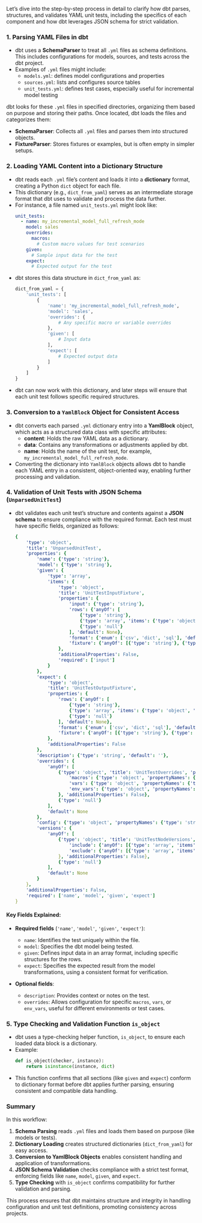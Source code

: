Let’s dive into the step-by-step process in detail to clarify how dbt parses, structures, and validates YAML unit tests, including the specifics of each component and how dbt leverages JSON schema for strict validation. 

### 1. **Parsing YAML Files in dbt**  
   - dbt uses a **SchemaParser** to treat all `.yml` files as schema definitions. This includes configurations for models, sources, and tests across the dbt project.
   - Examples of `.yml` files might include:
     - `models.yml`: defines model configurations and properties
     - `sources.yml`: lists and configures source tables
     - `unit_tests.yml`: defines test cases, especially useful for incremental model testing

   dbt looks for these `.yml` files in specified directories, organizing them based on purpose and storing their paths. Once located, dbt loads the files and categorizes them:
   - **SchemaParser**: Collects all `.yml` files and parses them into structured objects.
   - **FixtureParser**: Stores fixtures or examples, but is often empty in simpler setups.

### 2. **Loading YAML Content into a Dictionary Structure**  
   - dbt reads each `.yml` file’s content and loads it into a **dictionary** format, creating a Python `dict` object for each file. 
   - This dictionary (e.g., `dict_from_yaml`) serves as an intermediate storage format that dbt uses to validate and process the data further.
   - For instance, a file named `unit_tests.yml` might look like:
     ```yaml
     unit_tests:
       - name: my_incremental_model_full_refresh_mode
         model: sales
         overrides:
           macros:
             # Custom macro values for test scenarios
         given:
           # Sample input data for the test
         expect:
           # Expected output for the test
     ```
   - dbt stores this data structure in `dict_from_yaml` as:
     ```python
     dict_from_yaml = {
         'unit_tests': [
             {
                 'name': 'my_incremental_model_full_refresh_mode',
                 'model': 'sales',
                 'overrides': {
                     # Any specific macro or variable overrides
                 },
                 'given': [
                     # Input data
                 ],
                 'expect': [
                     # Expected output data
                 ]
             }
         ]
     }
     ```
   - dbt can now work with this dictionary, and later steps will ensure that each unit test follows specific required structures.

### 3. **Conversion to a `YamlBlock` Object for Consistent Access**  
   - dbt converts each parsed `.yml` dictionary entry into a **YamlBlock** object, which acts as a structured data class with specific attributes:
     - **content**: Holds the raw YAML data as a dictionary.
     - **data**: Contains any transformations or adjustments applied by dbt.
     - **name**: Holds the name of the unit test, for example, `my_incremental_model_full_refresh_mode`.
   - Converting the dictionary into `YamlBlock` objects allows dbt to handle each YAML entry in a consistent, object-oriented way, enabling further processing and validation.

### 4. **Validation of Unit Tests with JSON Schema (`UnparsedUnitTest`)**  
   - dbt validates each unit test’s structure and contents against a **JSON schema** to ensure compliance with the required format. Each test must have specific fields, organized as follows:
   
     ```yaml
     {
         'type': 'object',
         'title': 'UnparsedUnitTest',
         'properties': {
             'name': {'type': 'string'},
             'model': {'type': 'string'},
             'given': {
                 'type': 'array',
                 'items': {
                     'type': 'object',
                     'title': 'UnitTestInputFixture',
                     'properties': {
                         'input': {'type': 'string'},
                         'rows': {'anyOf': [
                             {'type': 'string'},
                             {'type': 'array', 'items': {'type': 'object', 'propertyNames': {'type': 'string'}}},
                             {'type': 'null'}
                         ], 'default': None},
                         'format': {'enum': ['csv', 'dict', 'sql'], 'default': 'dict'},
                         'fixture': {'anyOf': [{'type': 'string'}, {'type': 'null'}], 'default': None}
                     },
                     'additionalProperties': False,
                     'required': ['input']
                 }
             },
             'expect': {
                 'type': 'object',
                 'title': 'UnitTestOutputFixture',
                 'properties': {
                     'rows': {'anyOf': [
                         {'type': 'string'},
                         {'type': 'array', 'items': {'type': 'object', 'propertyNames': {'type': 'string'}}},
                         {'type': 'null'}
                     ], 'default': None},
                     'format': {'enum': ['csv', 'dict', 'sql'], 'default': 'dict'},
                     'fixture': {'anyOf': [{'type': 'string'}, {'type': 'null'}], 'default': None}
                 },
                 'additionalProperties': False
             },
             'description': {'type': 'string', 'default': ''},
             'overrides': {
                 'anyOf': [
                     {'type': 'object', 'title': 'UnitTestOverrides', 'properties': {
                         'macros': {'type': 'object', 'propertyNames': {'type': 'string'}},
                         'vars': {'type': 'object', 'propertyNames': {'type': 'string'}},
                         'env_vars': {'type': 'object', 'propertyNames': {'type': 'string'}}
                     }, 'additionalProperties': False},
                     {'type': 'null'}
                 ],
                 'default': None
             },
             'config': {'type': 'object', 'propertyNames': {'type': 'string'}},
             'versions': {
                 'anyOf': [
                     {'type': 'object', 'title': 'UnitTestNodeVersions', 'properties': {
                         'include': {'anyOf': [{'type': 'array', 'items': {'anyOf': [{'type': 'string'}, {'type': 'number'}}}], {'type': 'null'}], 'default': None},
                         'exclude': {'anyOf': [{'type': 'array', 'items': {'anyOf': [{'type': 'string'}, {'type': 'number'}}}], {'type': 'null'}], 'default': None}
                     }, 'additionalProperties': False},
                     {'type': 'null'}
                 ],
                 'default': None
             }
         },
         'additionalProperties': False,
         'required': ['name', 'model', 'given', 'expect']
     }
     ```

   #### Key Fields Explained:
   - **Required fields** (`'name'`, `'model'`, `'given'`, `'expect'`):
     - `name`: Identifies the test uniquely within the file.
     - `model`: Specifies the dbt model being tested.
     - `given`: Defines input data in an array format, including specific structures for the rows.
     - `expect`: Specifies the expected result from the model transformations, using a consistent format for verification.

   - **Optional fields**:
     - `description`: Provides context or notes on the test.
     - `overrides`: Allows configuration for specific `macros`, `vars`, or `env_vars`, useful for different environments or test cases.

### 5. **Type Checking and Validation Function `is_object`**  
   - dbt uses a type-checking helper function, `is_object`, to ensure each loaded data block is a dictionary.
   - Example:
     ```python
     def is_object(checker, instance):
         return isinstance(instance, dict)
     ```
   - This function confirms that all sections (like `given` and `expect`) conform to dictionary format before dbt applies further parsing, ensuring consistent and compatible data handling.

### Summary
In this workflow:
1. **Schema Parsing** reads `.yml` files and loads them based on purpose (like models or tests).
2. **Dictionary Loading** creates structured dictionaries (`dict_from_yaml`) for easy access.
3. **Conversion to YamlBlock Objects** enables consistent handling and application of transformations.
4. **JSON Schema Validation** checks compliance with a strict test format, enforcing fields like `name`, `model`, `given`, and `expect`.
5. **Type Checking** with `is_object` confirms compatibility for further validation and parsing.

This process ensures that dbt maintains structure and integrity in handling configuration and unit test definitions, promoting consistency across projects.
